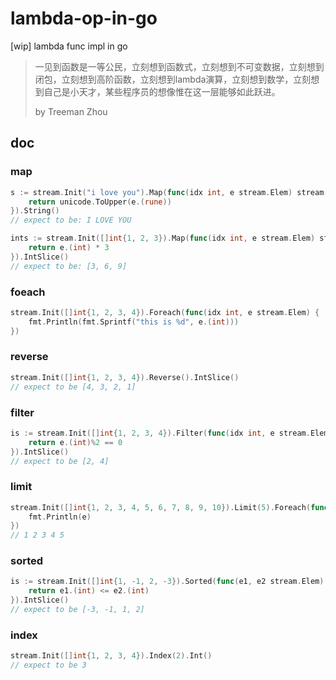 # lambda-op-in-go

[wip] lambda func impl in go

> 一见到函数是一等公民，立刻想到函数式，立刻想到不可变数据，立刻想到闭包，立刻想到高阶函数，立刻想到lambda演算，立刻想到数学，立刻想到自己是小天才，某些程序员的想像惟在这一层能够如此跃进。
>  
>  
> by Treeman Zhou

## doc

### map

```go
s := stream.Init("i love you").Map(func(idx int, e stream.Elem) stream.Elem {
    return unicode.ToUpper(e.(rune))
}).String()
// expect to be: I LOVE YOU

ints := stream.Init([]int{1, 2, 3}).Map(func(idx int, e stream.Elem) stream.Elem {
    return e.(int) * 3
}).IntSlice()
// expect to be: [3, 6, 9]
```

### foeach

```go
stream.Init([]int{1, 2, 3, 4}).Foreach(func(idx int, e stream.Elem) {
    fmt.Println(fmt.Sprintf("this is %d", e.(int)))
})
```

### reverse

```go
stream.Init([]int{1, 2, 3, 4}).Reverse().IntSlice()
// expect to be [4, 3, 2, 1]
```

### filter

```go
is := stream.Init([]int{1, 2, 3, 4}).Filter(func(idx int, e stream.Elem) bool {
    return e.(int)%2 == 0
}).IntSlice()
// expect to be [2, 4]
```

### limit

```go
stream.Init([]int{1, 2, 3, 4, 5, 6, 7, 8, 9, 10}).Limit(5).Foreach(func(idx, e stream.Elem) {
    fmt.Println(e)
})
// 1 2 3 4 5
```

### sorted

```go
is := stream.Init([]int{1, -1, 2, -3}).Sorted(func(e1, e2 stream.Elem) bool {
    return e1.(int) <= e2.(int)
}).IntSlice()
// expect to be [-3, -1, 1, 2]
```

### index

```go
stream.Init([]int{1, 2, 3, 4}).Index(2).Int()
// expect to be 3
```
